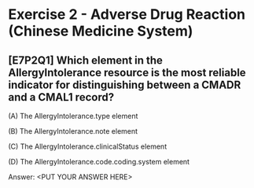 # Exercise 2 - Adverse Drug Reaction (Chinese Medicine System)

## [E7P2Q1] Which element in the AllergyIntolerance resource is the most reliable indicator for distinguishing between a CMADR and a CMAL1 record?

(A) The AllergyIntolerance.type element

(B) The AllergyIntolerance.note element

(C) The AllergyIntolerance.clinicalStatus element

(D) The AllergyIntolerance.code.coding.system element

Answer: &lt;PUT YOUR ANSWER HERE&gt;
